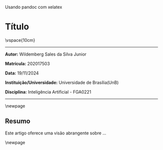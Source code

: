 Usando pandoc com xelatex

# Título

\vspace{10cm}

---

**Autor:** Wildemberg Sales da Silva Junior

**Matrícula:** 202017503

**Data:** 19/11/2024

**Instituição/Universidade:** Universidade de Brasília(UnB)

**Disciplina:** Inteligência Artificial - FGA0221

---

\newpage

## Resumo

Este artigo oferece uma visão abrangente sobre ...

\newpage